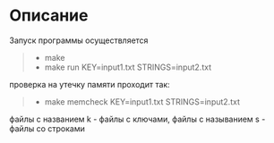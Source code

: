# Описание
Запуск программы осуществляется
>- make
>- make run KEY=input1.txt STRINGS=input2.txt

проверка на утечку памяти проходит так:
>- make memcheck KEY=input1.txt STRINGS=input2.txt

файлы с названием k - файлы с ключами, файлы с называнием s - файлы со строками